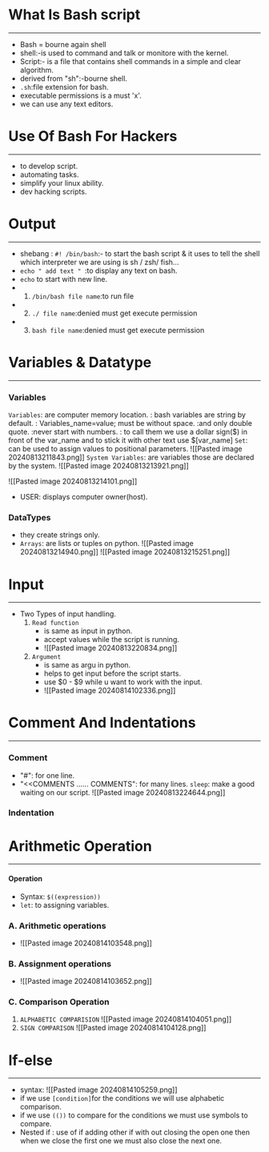 # What Is Bash script
---
- Bash = bourne again shell
- shell:-is used to command and talk  or monitore with the kernel.
- Script:- is a file that contains shell commands in a simple and clear algorithm.
- derived from "sh":-bourne shell.
-  `.sh`:file extension for bash.
- executable permissions is a must 'x'.
- we can use any text editors.
# Use Of Bash For Hackers
--- 
- to develop script.
- automating tasks.
- simplify your linux ability.
- dev hacking scripts.

# Output
--- 
- shebang : `#! /bin/bash`:- to start the bash script & it uses to tell the shell which interpreter we are using is sh / zsh/ fish... 
- `echo " add text " `:to display any text on bash.
- `echo` to start with new line.
- 1. `/bin/bash file name`:to run file
- 2. `./ file name`:denied must get execute permission
- 3. `bash file name`:denied must get execute permission
# Variables & Datatype
--- 
### Variables
`Variables`: are computer memory location.
         : bash variables are string by default.
         : Variables_name=value; must be without space.
         :and only double quote.
         :never start with numbers.
         : to call them we use a dollar sign($) in front of the var_name and to stick it with other text use $[var_name]
`Set`: can be used to assign values to positional parameters.
![[Pasted image 20240813211843.png]]
`System Variables`: are variables those are declared by the system.
![[Pasted image 20240813213921.png]]

![[Pasted image 20240813214101.png]]
- USER: displays computer owner(host).
### DataTypes
- they create strings only.
- `Arrays`: are lists or tuples on python.
        ![[Pasted image 20240813214940.png]]
        ![[Pasted image 20240813215251.png]]
# Input
---
- Two Types of input handling.
     1. `Read function`
         - is same as input in python.
         - accept values while the script is running.
         - ![[Pasted image 20240813220834.png]]
	 2. `Argument`
	     - is same as argu in python.
	     - helps to get input before the script starts.
	     - use $0 - $9 while u want to work with the input.
	     - ![[Pasted image 20240814102336.png]]

# Comment And Indentations
---
### Comment
   - "#": for one line.
   - "<<COMMENTS ...... COMMENTS": for many lines.
   `sleep`: make a good waiting on our script.
         ![[Pasted image 20240813224644.png]]
### Indentation


# Arithmetic Operation
--- 
#### Operation
- Syntax: `$((expression))`
- `let`: to assigning variables.

### A. Arithmetic operations 

- ![[Pasted image 20240814103548.png]]

### B. Assignment operations
- ![[Pasted image 20240814103652.png]]
### C. Comparison Operation
1. `ALPHABETIC COMPARISION`
     ![[Pasted image 20240814104051.png]]
2. `SIGN COMPARISON`
     ![[Pasted image 20240814104128.png]]

# If-else
---
- syntax:
![[Pasted image 20240814105259.png]]
- if we use `[condition]`for the conditions we will use alphabetic comparison.
- if we use `(())` to compare for the conditions we must use symbols to compare. 
- Nested if : use of if adding other if with out closing the open one then when we close the first one we must also close the next one. 






















